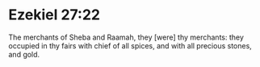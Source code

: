# Ezekiel 27:22

The merchants of Sheba and Raamah, they [were] thy merchants: they occupied in thy fairs with chief of all spices, and with all precious stones, and gold.